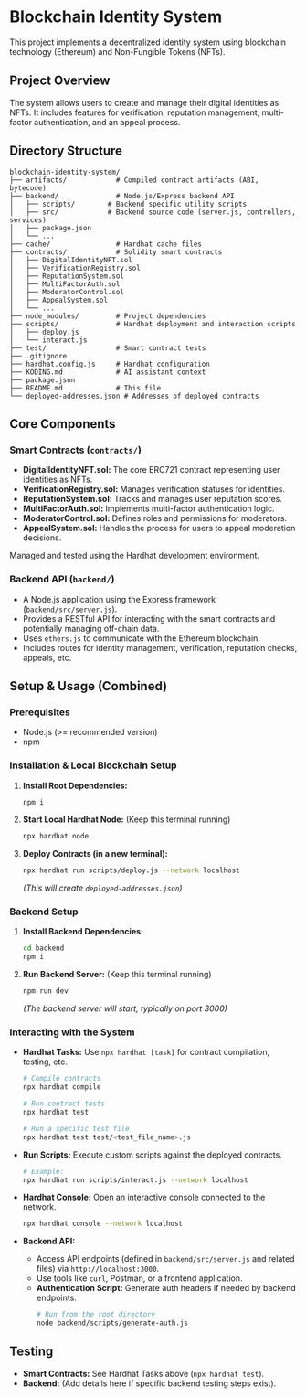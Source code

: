 # Blockchain Identity System

This project implements a decentralized identity system using blockchain technology (Ethereum) and Non-Fungible Tokens (NFTs).

## Project Overview

The system allows users to create and manage their digital identities as NFTs. It includes features for verification, reputation management, multi-factor authentication, and an appeal process.

## Directory Structure

```
blockchain-identity-system/
├── artifacts/            # Compiled contract artifacts (ABI, bytecode)
├── backend/              # Node.js/Express backend API
│   ├── scripts/        # Backend specific utility scripts
│   ├── src/            # Backend source code (server.js, controllers, services)
│   ├── package.json
│   └── ...
├── cache/                # Hardhat cache files
├── contracts/            # Solidity smart contracts
│   ├── DigitalIdentityNFT.sol
│   ├── VerificationRegistry.sol
│   ├── ReputationSystem.sol
│   ├── MultiFactorAuth.sol
│   ├── ModeratorControl.sol
│   ├── AppealSystem.sol
│   └── ...
├── node_modules/         # Project dependencies
├── scripts/              # Hardhat deployment and interaction scripts
│   ├── deploy.js
│   └── interact.js
├── test/                 # Smart contract tests
├── .gitignore
├── hardhat.config.js     # Hardhat configuration
├── KODING.md             # AI assistant context
├── package.json
├── README.md             # This file
└── deployed-addresses.json # Addresses of deployed contracts
```

## Core Components

### Smart Contracts (`contracts/`)

-   **DigitalIdentityNFT.sol:** The core ERC721 contract representing user identities as NFTs.
-   **VerificationRegistry.sol:** Manages verification statuses for identities.
-   **ReputationSystem.sol:** Tracks and manages user reputation scores.
-   **MultiFactorAuth.sol:** Implements multi-factor authentication logic.
-   **ModeratorControl.sol:** Defines roles and permissions for moderators.
-   **AppealSystem.sol:** Handles the process for users to appeal moderation decisions.

Managed and tested using the Hardhat development environment.

### Backend API (`backend/`)

-   A Node.js application using the Express framework (`backend/src/server.js`).
-   Provides a RESTful API for interacting with the smart contracts and potentially managing off-chain data.
-   Uses `ethers.js` to communicate with the Ethereum blockchain.
-   Includes routes for identity management, verification, reputation checks, appeals, etc.

## Setup & Usage (Combined)

### Prerequisites

-   Node.js (>= recommended version)
-   npm

### Installation & Local Blockchain Setup

1.  **Install Root Dependencies:**
    ```bash
    npm i
    ```
2.  **Start Local Hardhat Node:** (Keep this terminal running)
    ```bash
    npx hardhat node
    ```
3.  **Deploy Contracts (in a new terminal):**
    ```bash
    npx hardhat run scripts/deploy.js --network localhost
    ```
    _(This will create `deployed-addresses.json`)_

### Backend Setup

1.  **Install Backend Dependencies:**
    ```bash
    cd backend
    npm i
    ```
2.  **Run Backend Server:** (Keep this terminal running)
    ```bash
    npm run dev
    ```
    _(The backend server will start, typically on port 3000)_

### Interacting with the System

-   **Hardhat Tasks:** Use `npx hardhat [task]` for contract compilation, testing, etc.

    ```bash
    # Compile contracts
    npx hardhat compile

    # Run contract tests
    npx hardhat test

    # Run a specific test file
    npx hardhat test test/<test_file_name>.js
    ```

-   **Run Scripts:** Execute custom scripts against the deployed contracts.
    ```bash
    # Example:
    npx hardhat run scripts/interact.js --network localhost
    ```
-   **Hardhat Console:** Open an interactive console connected to the network.
    ```bash
    npx hardhat console --network localhost
    ```
-   **Backend API:**
    -   Access API endpoints (defined in `backend/src/server.js` and related files) via `http://localhost:3000`.
    -   Use tools like `curl`, Postman, or a frontend application.
    -   **Authentication Script:** Generate auth headers if needed by backend endpoints.
        ```bash
        # Run from the root directory
        node backend/scripts/generate-auth.js
        ```

## Testing

-   **Smart Contracts:** See Hardhat Tasks above (`npx hardhat test`).
-   **Backend:** (Add details here if specific backend testing steps exist).
